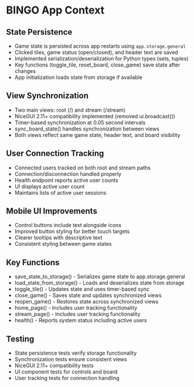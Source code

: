 # BINGO App Context

## State Persistence
- Game state is persisted across app restarts using `app.storage.general`
- Clicked tiles, game status (open/closed), and header text are saved
- Implemented serialization/deserialization for Python types (sets, tuples)
- Key functions (toggle_tile, reset_board, close_game) save state after changes
- App initialization loads state from storage if available

## View Synchronization
- Two main views: root (/) and stream (/stream)
- NiceGUI 2.11+ compatibility implemented (removed ui.broadcast())
- Timer-based synchronization at 0.05 second intervals
- sync_board_state() handles synchronization between views
- Both views reflect same game state, header text, and board visibility

## User Connection Tracking
- Connected users tracked on both root and stream paths
- Connection/disconnection handled properly
- Health endpoint reports active user counts
- UI displays active user count
- Maintains lists of active user sessions

## Mobile UI Improvements
- Control buttons include text alongside icons
- Improved button styling for better touch targets
- Clearer tooltips with descriptive text
- Consistent styling between game states

## Key Functions
- save_state_to_storage() - Serializes game state to app.storage.general
- load_state_from_storage() - Loads and deserializes state from storage
- toggle_tile() - Updates state and uses timer-based sync
- close_game() - Saves state and updates synchronized views
- reopen_game() - Restores state across synchronized views
- home_page() - Includes user tracking functionality
- stream_page() - Includes user tracking functionality
- health() - Reports system status including active users

## Testing
- State persistence tests verify storage functionality
- Synchronization tests ensure consistent views
- NiceGUI 2.11+ compatibility tests
- UI component tests for controls and board
- User tracking tests for connection handling